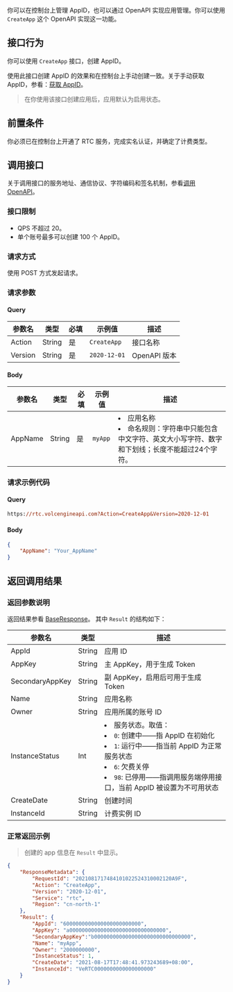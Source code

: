 你可以在控制台上管理 AppID，也可以通过 OpenAPI 实现应用管理。你可以使用 `CreateApp` 这个 OpenAPI 实现这一功能。

## 接口行为

你可以使用 `CreateApp` 接口，创建 AppID。

使用此接口创建 AppID 的效果和在控制台上手动创建一致。关于手动获取 AppID，参看：[获取 AppID](69865.md#步骤3：申请开通-rtc-服务)。

> 在你使用该接口创建应用后，应用默认为启用状态。

## 前置条件

你必须已在控制台上开通了 RTC 服务，完成实名认证，并确定了计费类型。

## 调用接口

关于调用接口的服务地址、通信协议、字符编码和签名机制，参看[调用 OpenAPI](69828)。

### 接口限制

- QPS 不超过 20。
- 单个账号最多可以创建 100 个 AppID。

### 请求方式

使用 POST 方式发起请求。

### 请求参数

#### Query

| 参数名 | 类型 | 必填 | 示例值 | 描述 |
| --- | --- | --- | --- | --- |
| Action | String | 是 | `CreateApp` | 接口名称 |
| Version | String | 是 | `2020-12-01` | OpenAPI 版本 |


#### Body

| 参数名 | 类型 | 必填 | 示例值 | 描述 |
| --- | --- | --- | --- | --- |
| AppName | String | 是 | `myApp` | <li>应用名称</li><li>命名规则：字符串中只能包含中文字符、英文大小写字符、数字和下划线；长度不能超过24个字符。</li> |




### 请求示例代码

#### Query

```postscript
https://rtc.volcengineapi.com?Action=CreateApp&Version=2020-12-01
```

#### Body

```json
{
    "AppName": "Your_AppName"
}
```

## 返回调用结果
### 返回参数说明

返回结果参看 [BaseResponse](69835.md#baseresponse)。
其中 `Result` 的结构如下：

| 参数名 | 类型 | 描述 |
| --- | --- | --- |
| AppId | String | 应用 ID |
| AppKey | String | 主 AppKey，用于生成 Token |
| SecondaryAppKey | String | 副 AppKey，启用后可用于生成 Token |
| Name | String | 应用名称 |
| Owner | String | 应用所属的账号 ID |
| InstanceStatus | Int | <li>服务状态。取值：</li><li>`0`: 创建中——指 AppID 在初始化</li><li>`1`: 运行中——指当前 AppID 为正常服务状态</li><li>`6`: 欠费关停</li><li>`98`: 已停用——指调用服务端停用接口，当前 AppID 被设置为不可用状态</li> |
| CreateDate | String | 创建时间 |
| InstanceId | String | 计费实例 ID |




### 正常返回示例

> 创建的 app 信息在 `Result` 中显示。

```json
{
    "ResponseMetadata": {
        "RequestId": "2021081717484101022524310002120A9F",
        "Action": "CreateApp",
        "Version": "2020-12-01",
        "Service": "rtc",
        "Region": "cn-north-1"
    },
    "Result": {
        "AppId": "6000000000000000000000000",
        "AppKey": "a0000000000000000000000000000000",
        "SecondaryAppKey":"b0000000000000000000000000000000",
        "Name": "myApp",
        "Owner": "2000000000",
        "InstanceStatus": 1,
        "CreateDate": "2021-08-17T17:48:41.973243689+08:00",
        "InstanceId": "VeRTC0000000000000000000"
    }
}
```